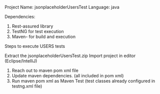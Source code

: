 Project Name: jsonplaceholderUsersTest
Language: java

Dependencies:
1. Rest-assured library
2. TestNG for test execution
3. Maven- for build and execution

Steps to execute USERS tests

Extract the jsonplaceholderUsersTest.zip
Import project in editor (Eclipse/IntelliJ)
1) Reach out to maven pom xml file
2) Update maven dependencies. (all included in pom xml) 
3) Run maven pom xml as Maven Test (test classes already configured in testng.xml file)
